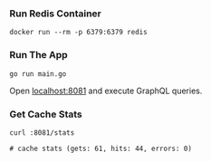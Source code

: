 ### Run Redis Container

```shell
docker run --rm -p 6379:6379 redis
```

### Run The App

```shell
go run main.go
```

Open [localhost:8081](http://localhost:8081/) and execute GraphQL queries.

### Get Cache Stats

```shell
curl :8081/stats

# cache stats (gets: 61, hits: 44, errors: 0)
```
